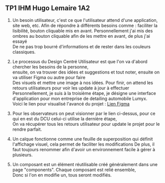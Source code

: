 ## TP1 IHM Hugo Lemaire 1A2

1. Un besoin utilisateur, c'est ce que l'utilisateur attend d'une application, site web, etc.
    Afin de répondre à différents besoins comme : faciliter la lisibilité, bouton cliquable mis en avant.
    Personnellement j'ai mis des ombres au bouton cliquable afin de les mettre en avant, de plus j'ai essayé<br> 
    De ne pas trop bourré d'informations et de rester dans les couleurs classiques.

2. Le processus du Design Centré Utilisateur est que l'on va d'abord chercher les besoins de la personne,<br>
    ensuite, on va trouver des idées et suggestions et tout noter, ensuite on va utiliser Figma ou autre pour faire <br>
    Des visuels et mettre une image à nos idées. Pour finir, on attend les retours utilisateurs pour voir les update à jour à effectuer
    Personnellement, je suis à la troisième étape, je désigne une interface d'application pour mon entreprise de detailing automobile Lumyx.<br>
    Voici le lien pour visualisé l'avancé du projet : <a href="https://www.figma.com/design/gcEzktrFTV2bK6mTVJ3yNN/Lumyx-%7Bv1%7D?node-id=0-1&t=Sz4MVYZjEECfwnfl-1">Lien Figma</a>

3. Pour les observateurs on peut visionner par le lien ci-dessus, pour ce qui en est du DCU celui-ci utilise la dernière étape,<br>
    On va récupérer tous les retours utilisateur pour update le projet pour le rendre parfait.

4. Un calque fonctionne comme une feuille de superposition qui définit l'affichage visuel, cela permet de faciliter les modifications
    De plus, il faut toujours renommer afin d'avoir un environnement facile à gérer à plusieurs.

5. Un composant est un élément réutilisable créé généralement dans une page "components". Chaque composant est relié ensemble,<br>
    Donc si l'on en modifie un, tous seront modifiés.